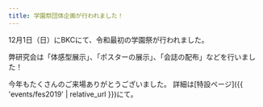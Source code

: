 ```yaml
---
title: 学園祭団体企画が行われました！
---
```


12月1日（日）にBKCにて、令和最初の学園祭が行われました。

弊研究会は「体感型展示」、「ポスターの展示」、「会誌の配布」などを行いました！

今年もたくさんのご来場ありがとうございました。
詳細は[特設ページ]({{ 'events/fes2019' | relative_url }})にて。

